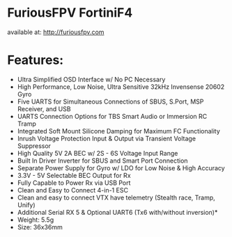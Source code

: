 # FuriousFPV FortiniF4

available at: http://furiousfpv.com

# Features:

- Ultra Simplified OSD Interface w/ No PC Necessary 
- High Performance, Low Noise, Ultra Sensitive 32kHz Invensense 20602 Gyro
- Five UARTS for Simultaneous Connections of SBUS, S.Port,  MSP Receiver, and USB
- UARTS Connection Options for TBS Smart Audio or Immersion RC Tramp
- Integrated Soft Mount Silicone Damping for Maximum FC Functionality
- Inrush Voltage Protection Input & Output via Transient Voltage Suppressor
- High Quality 5V 2A BEC w/ 2S - 6S Voltage Input Range
- Built In Driver Inverter for SBUS and Smart Port Connection
- Separate Power Supply for Gyro w/ LDO for Low Noise & High Accuracy
- 3.3V - 5V Selectable BEC Output for Rx
- Fully Capable to Power Rx via USB Port
- Clean and Easy to Connect 4-in-1 ESC
- Clean and easy to connect VTX have telemetry (Stealth race, Tramp, Unify)
- Additional Serial RX 5 & Optional UART6 (Tx6 with/without inversion)*
- Weight: 5.5g
- Size: 36x36mm
